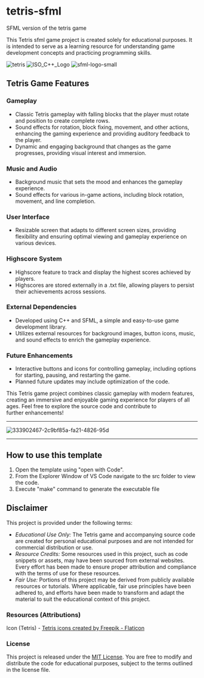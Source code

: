 # tetris-sfml
SFML version of the tetris game

This Tetris sfml game project is created solely for educational purposes. It is intended to serve as a learning resource for understanding game development concepts and practicing programming skills.

![tetris](https://github.com/Utkarsh-Dikshit/Tetris-game-project/assets/143602487/38da4723-8a4c-4023-97b8-01eb71ed91e4) 
![ISO_C++_Logo](https://github.com/Utkarsh-Dikshit/Tetris-game-project/assets/143602487/0c901461-c7b9-49d3-90bc-a099eba06674)
![sfml-logo-small](https://github.com/Utkarsh-Dikshit/tetris-sfml/assets/143602487/302c0ca5-4c78-46c2-9fe9-bf40559908f4)

## Tetris Game Features
### Gameplay
- Classic Tetris gameplay with falling blocks that the player must rotate and position to create complete rows.
- Sound effects for rotation, block fixing, movement, and other actions, enhancing the gaming experience and providing auditory feedback to the player.
- Dynamic and engaging background that changes as the game progresses, providing visual interest and immersion.

### Music and Audio
- Background music that sets the mood and enhances the gameplay experience.
- Sound effects for various in-game actions, including block rotation, movement, and line completion.

### User Interface
- Resizable screen that adapts to different screen sizes, providing flexibility and ensuring optimal viewing and gameplay experience on various devices.

### Highscore System
- Highscore feature to track and display the highest scores achieved by players.
- Highscores are stored externally in a .txt file, allowing players to persist their achievements across sessions.

### External Dependencies
- Developed using C++ and SFML, a simple and easy-to-use game development library.
- Utilizes external resources for background images, button icons, music, and sound effects to enrich the gameplay experience.

### Future Enhancements
- Interactive buttons and icons for controlling gameplay, including options for starting, pausing, and restarting the game.
- Planned future updates may include optimization of the code.

This Tetris game project combines classic gameplay with modern features, creating an immersive and enjoyable gaming experience for players of all ages. Feel free to explore the source code and contribute to further enhancements!

-----------------------------------------------------------------------------------------------------------------------------

![333902467-2c9bf85a-fa21-4826-95d](https://github.com/Utkarsh-Dikshit/tetris-sfml/assets/143602487/1c2a6ac3-2dab-4626-9a43-741e7f0f5ca1)

-----------------------------------------------------------------------------------------------------------------------------

## How to use this template
1. Open the template using "open with Code".
2. From the Explorer Window of VS Code navigate to the src folder to view the code.
3. Execute "make" command to generate the executable file

## Disclaimer

This project is provided under the following terms:

- *Educational Use Only:* The Tetris game and accompanying source code are created for personal educational purposes and are not intended for commercial distribution or use.
- *Resource Credits:* Some resources used in this project, such as code snippets or assets, may have been sourced from external websites. Every effort has been made to ensure proper attribution and compliance with the terms of use for these resources.
- *Fair Use:* Portions of this project may be derived from publicly available resources or tutorials. Where applicable, fair use principles have been adhered to, and efforts have been made to transform and adapt the material to suit the educational context of this project.

### Resources (Attributions)
Icon (Tetris) - <a href="https://www.flaticon.com/free-icons/tetris" title="tetris icons">Tetris icons created by Freepik - Flaticon</a>

### License

This project is released under the [MIT License](LICENSE). You are free to modify and distribute the code for educational purposes, subject to the terms outlined in the license file.
